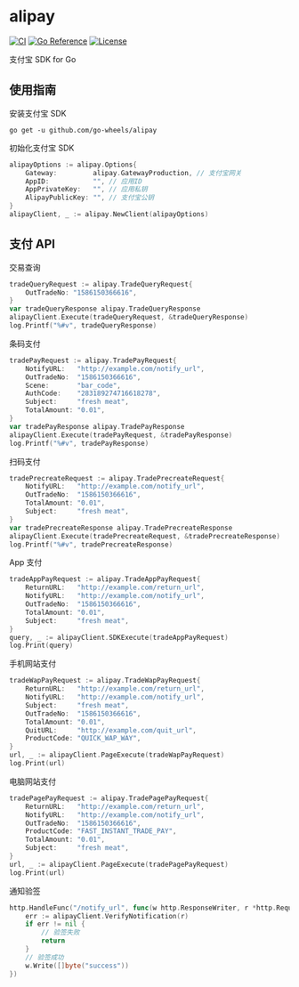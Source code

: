 # alipay
[![CI](https://github.com/go-wheels/alipay/actions/workflows/ci.yml/badge.svg)](https://github.com/go-wheels/alipay/actions/workflows/ci.yml)
[![Go Reference](https://pkg.go.dev/badge/github.com/go-wheels/alipay.svg)](https://pkg.go.dev/github.com/go-wheels/alipay)
[![License](https://img.shields.io/github/license/go-wheels/alipay)](LICENSE)

支付宝 SDK for Go

## 使用指南

安装支付宝 SDK

```shell script
go get -u github.com/go-wheels/alipay
```

初始化支付宝 SDK

```go
alipayOptions := alipay.Options{
    Gateway:         alipay.GatewayProduction, // 支付宝网关
    AppID:           "", // 应用ID
    AppPrivateKey:   "", // 应用私钥
    AlipayPublicKey: "", // 支付宝公钥
}
alipayClient, _ := alipay.NewClient(alipayOptions)
```

## 支付 API

交易查询

```go
tradeQueryRequest := alipay.TradeQueryRequest{
    OutTradeNo: "1586150366616",
}
var tradeQueryResponse alipay.TradeQueryResponse
alipayClient.Execute(tradeQueryRequest, &tradeQueryResponse)
log.Printf("%#v", tradeQueryResponse)
```

条码支付

```go
tradePayRequest := alipay.TradePayRequest{
    NotifyURL:   "http://example.com/notify_url",
    OutTradeNo:  "1586150366616",
    Scene:       "bar_code",
    AuthCode:    "283189274716618278",
    Subject:     "fresh meat",
    TotalAmount: "0.01",
}
var tradePayResponse alipay.TradePayResponse
alipayClient.Execute(tradePayRequest, &tradePayResponse)
log.Printf("%#v", tradePayResponse)
```

扫码支付

```go
tradePrecreateRequest := alipay.TradePrecreateRequest{
    NotifyURL:   "http://example.com/notify_url",
    OutTradeNo:  "1586150366616",
    TotalAmount: "0.01",
    Subject:     "fresh meat",
}
var tradePrecreateResponse alipay.TradePrecreateResponse
alipayClient.Execute(tradePrecreateRequest, &tradePrecreateResponse)
log.Printf("%#v", tradePrecreateResponse)
```

App 支付

```go
tradeAppPayRequest := alipay.TradeAppPayRequest{
    ReturnURL:   "http://example.com/return_url",
    NotifyURL:   "http://example.com/notify_url",
    OutTradeNo:  "1586150366616",
    TotalAmount: "0.01",
    Subject:     "fresh meat",
}
query, _ := alipayClient.SDKExecute(tradeAppPayRequest)
log.Print(query)
```

手机网站支付

```go
tradeWapPayRequest := alipay.TradeWapPayRequest{
    ReturnURL:   "http://example.com/return_url",
    NotifyURL:   "http://example.com/notify_url",
    Subject:     "fresh meat",
    OutTradeNo:  "1586150366616",
    TotalAmount: "0.01",
    QuitURL:     "http://example.com/quit_url",
    ProductCode: "QUICK_WAP_WAY",
}
url, _ := alipayClient.PageExecute(tradeWapPayRequest)
log.Print(url)
```

电脑网站支付

```go
tradePagePayRequest := alipay.TradePagePayRequest{
    ReturnURL:   "http://example.com/return_url",
    NotifyURL:   "http://example.com/notify_url",
    OutTradeNo:  "1586150366616",
    ProductCode: "FAST_INSTANT_TRADE_PAY",
    TotalAmount: "0.01",
    Subject:     "fresh meat",
}
url, _ := alipayClient.PageExecute(tradePagePayRequest)
log.Print(url)
```

通知验签

```go
http.HandleFunc("/notify_url", func(w http.ResponseWriter, r *http.Request) {
    err := alipayClient.VerifyNotification(r)
    if err != nil {
        // 验签失败
        return
    }
    // 验签成功
    w.Write([]byte("success"))
})
```
